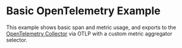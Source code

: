 # Basic OpenTelemetry Example

This example shows basic span and metric usage, and exports to the [OpenTelemetry Collector](https://github.com/open-telemetry/opentelemetry-collector) via OTLP with a custom metric aggregator selector.

